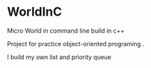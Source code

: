 # WorldInC
Micro World in command line build in c++ 

Project for practice object-oriented programing .

I build my own list and priority queue
